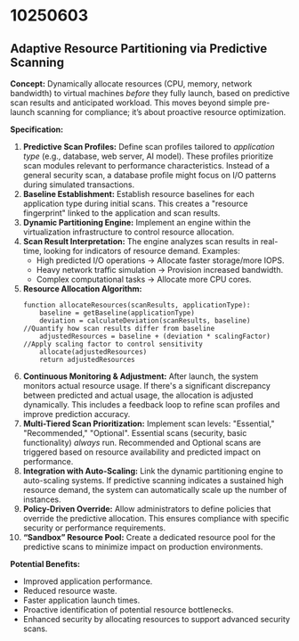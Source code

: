 # 10250603

## Adaptive Resource Partitioning via Predictive Scanning

**Concept:** Dynamically allocate resources (CPU, memory, network bandwidth) to virtual machines *before* they fully launch, based on predictive scan results and anticipated workload. This moves beyond simple pre-launch scanning for compliance; it’s about proactive resource optimization.

**Specification:**

1.  **Predictive Scan Profiles:** Define scan profiles tailored to *application type* (e.g., database, web server, AI model). These profiles prioritize scan modules relevant to performance characteristics.  Instead of a general security scan, a database profile might focus on I/O patterns during simulated transactions.
2.  **Baseline Establishment:** Establish resource baselines for each application type during initial scans.  This creates a "resource fingerprint" linked to the application and scan results.
3.  **Dynamic Partitioning Engine:** Implement an engine within the virtualization infrastructure to control resource allocation.
4.  **Scan Result Interpretation:** The engine analyzes scan results in real-time, looking for indicators of resource demand.  Examples:
    *   High predicted I/O operations -> Allocate faster storage/more IOPS.
    *   Heavy network traffic simulation ->  Provision increased bandwidth.
    *   Complex computational tasks -> Allocate more CPU cores.
5.  **Resource Allocation Algorithm:**
    ```pseudocode
    function allocateResources(scanResults, applicationType):
        baseline = getBaseline(applicationType)
        deviation = calculateDeviation(scanResults, baseline) //Quantify how scan results differ from baseline
        adjustedResources = baseline + (deviation * scalingFactor) //Apply scaling factor to control sensitivity
        allocate(adjustedResources)
        return adjustedResources
    ```
6.  **Continuous Monitoring & Adjustment:** After launch, the system monitors actual resource usage.  If there's a significant discrepancy between predicted and actual usage, the allocation is adjusted dynamically. This includes a feedback loop to refine scan profiles and improve prediction accuracy.
7. **Multi-Tiered Scan Prioritization:** Implement scan levels: "Essential," "Recommended," "Optional".  Essential scans (security, basic functionality) *always* run.  Recommended and Optional scans are triggered based on resource availability and predicted impact on performance.
8. **Integration with Auto-Scaling:**  Link the dynamic partitioning engine to auto-scaling systems. If predictive scanning indicates a sustained high resource demand, the system can automatically scale up the number of instances.
9. **Policy-Driven Override:** Allow administrators to define policies that override the predictive allocation. This ensures compliance with specific security or performance requirements.
10. **“Sandbox” Resource Pool:** Create a dedicated resource pool for the predictive scans to minimize impact on production environments.



**Potential Benefits:**

*   Improved application performance.
*   Reduced resource waste.
*   Faster application launch times.
*   Proactive identification of potential resource bottlenecks.
*   Enhanced security by allocating resources to support advanced security scans.